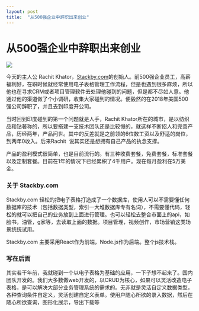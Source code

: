 ```yaml
---
layout: post
title:  "从500强企业中辞职出来创业"
---
```


# 从500强企业中辞职出来创业

![](https://www.espressowithoutmilk.com/uploads/photo/image/9/Screenshot_2021-01-31_at_10.13.27_AM.png)

今天的主人公 Rachit Khator，[Stackby.com](https://stackby.com/)的创始人。前500强企业员工，高薪福利好，在职时候就经常使用电子表格管理工作流程，但是也遇到很多麻烦，所以他也在寻求CRM或者项目管理软件去处理他碰到的问题，但是都不尽如人意。他通过他的渠道做了个小调研，收集大家碰到的情况。便毅然的在2018年美国500强公司辞职了，并且去到印度开公司。

当时回到印度碰到的第一个问题就是人手，Rachit Khator所在的城市，是以纺织品和钻著称的，所以要搭建一支技术团队还是比较慢的，就这样不断招人和完善产品，历经两年，产品问世。其中的反差就是之前领的6位数工资以及舒适的岗位，到两年0收入。后来Rachit  说其实还是想拥有自己产品的执念支撑。

产品的盈利模式很简单，也是目前流行的。有三种收费套餐，免费套餐，标准套餐以及定制套餐。目前在1年的情况下已经累积了4千用户。现在每月盈利在5万美金。

### 关于 Stackby.com

Stackby.com 轻松的把电子表格打造成了一个数据库，使用人可以不需要懂任何数据库的技术（包括数据类型，索引一大堆数据库专有名词），不需要懂代码，轻松的就可以把自己的业务放到上面进行管理。也可以轻松去整合市面上的api，如脸书，油管，g家等，去读取上面的数据。项目管理，视频创作，市场营销这类场景统统试用。

Stackby.com 主要采用React作为前端，Node.js作为后端。整个js技术栈。

### 写在后面

其实若干年前，我就碰到一个以电子表格为基础的应用，一下子想不起来了。国内团队开发的。我们大多数做web开发的，以CRUD为核心，如果可以灵活改造电子表格，是可以解决大部分业务管理系统的需求的。无非就是灵活自定义数据类型，各种查询条件自定义，灵活创建自定义表单。使用户随心所欲的录入数据，然后在随心所欲查询，图形化展示，导出下载等
